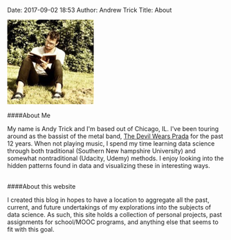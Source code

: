﻿Date: 2017-09-02 18:53 
Author: Andrew Trick 
Title: About

<img src="../img/profile_book_square.png" style="width: 200px;"/>

<br>

 
####About Me

My name is Andy Trick and I'm based out of Chicago, IL. I've been touring around as the bassist of the metal band, <a href="https://www.tdwpband.com/">The Devil Wears Prada</a> for the past 12 years. When not playing music, I spend my time learning data science through both traditional (Southern New hampshire University) and somewhat nontraditional (Udacity, Udemy) methods. I enjoy looking into the hidden patterns found in data and visualizing these in interesting ways.
 
<br>
####About this website

I created this blog in hopes to have a location to aggregate all the past, current, and future undertakings of my explorations into the subjects of data science. As such, this site holds a collection of personal projects, past assignments for school/MOOC programs, and anything else that seems to fit with this goal. 